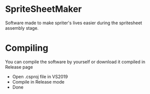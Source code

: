 # SpriteSheetMaker
Software made to make spriter's lives easier during the spritesheet assembly stage.

# Compiling
You can compile the software by yourself or download it compiled in Release page

- Open .csproj file in VS2019
- Compile in Release mode
- Done
